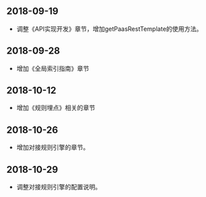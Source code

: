 
## 2018-09-19
* 调整《API实现开发》章节，增加getPaasRestTemplate的使用方法。

## 2018-09-28
* 增加《全局索引指南》章节

## 2018-10-12
* 增加《规则埋点》相关的章节

## 2018-10-26
* 增加对接规则引擎的章节。
## 2018-10-29
* 调整对接规则引擎的配置说明。


